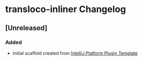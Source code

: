 <!-- Keep a Changelog guide -> https://keepachangelog.com -->

# transloco-inliner Changelog

## [Unreleased]
### Added
- Initial scaffold created from [IntelliJ Platform Plugin Template](https://github.com/JetBrains/intellij-platform-plugin-template)
